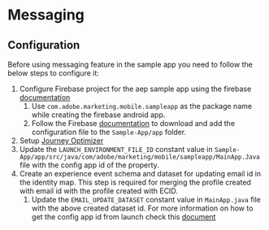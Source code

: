 # Messaging

## Configuration
Before using messaging feature in the sample app you need to follow the below steps to configure it:

1. Configure Firebase project for the aep sample app using the firebase [documentation](https://firebase.google.com/docs/cloud-messaging/android/client)
    1. Use `com.adobe.marketing.mobile.sampleapp` as the package name while creating the firebase android app. 
    1. Follow the Firebase [documentation](https://firebase.google.com/docs/cloud-messaging/android/client#add_a_firebase_configuration_file) to download and add the configuration file to the `Sample-App/app` folder.
1. Setup [Journey Optimizer](https://aep-sdks.gitbook.io/docs/beta/adobe-journey-optimizer)
1. Update the `LAUNCH_ENVIRONMENT_FILE_ID` constant value in `Sample-App/app/src/java/com/adobe/marketing/mobile/sampleapp/MainApp.Java` file with the config app id of the property. 
1. Create an experience event schema and dataset for updating email id in the identity map. This step is required for merging the profile created with email id with the profile created with ECID.
    1. Update the `EMAIL_UPDATE_DATASET` constant value in `MainApp.java` file with the above created dataset id.
For more information on how to get the config app id from launch check this [document](https://experienceleague.adobe.com/docs/launch/using/publish/environments/environments.html?lang=en#mobile-configuration) 
